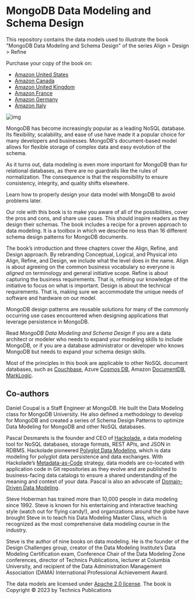 # MongoDB Data Modeling and Schema Design

This repository contains the data models used to illustrate the book "MongoDB Data Modeling and Schema Design" of the series Align > Design > Refine 

Purchase your copy of the book on: 

- [Amazon United States](https://www.amazon.com/MongoDB-Data-Modeling-Schema-Design/dp/1634621980?tag=hackolade02-20)
- [Amazon Canada](https://www.amazon.ca/MongoDB-Data-Modeling-Schema-Design-ebook/dp/B0C5XWVHNC?tag=hackolade02-20)
- [Amazon United Kingdom](https://www.amazon.co.uk/MongoDB-Data-Modeling-Schema-Design-ebook/dp/B0C5XWVHNC?tag=hackolade02-20)
- [Amazon France](https://www.amazon.fr/MongoDB-Modeling-Schema-Design-English-ebook/dp/B0C5XWVHNC?tag=hackolade02-20)
- [Amazon Germany](https://www.amazon.de/MongoDB-Modeling-Schema-Design-English-ebook/dp/B0C5XWVHNC?tag=hackolade02-20)
- [Amazon Italy](https://www.amazon.it/MongoDB-Modeling-Schema-Design-English-ebook/dp/B0C5XWVHNC?tag=hackolade02-20)

![img](https://m.media-amazon.com/images/I/41WPMUKRTiL._SX331_BO1,204,203,200_.jpg)

MongoDB has become increasingly popular as a leading NoSQL database. Its flexibility, scalability, and ease of use have made it a popular choice for many developers and businesses. MongoDB's document-based model allows for flexible storage of complex data and easy evolution of the schema.

As it turns out, data modeling is even more important for MongoDB than for relational databases, as there are no guardrails like the rules of normalization. The consequence is that the responsibility to ensure consistency, integrity, and quality shifts elsewhere.

Learn how to properly design your data model with MongoDB to avoid problems later.

Our role with this book is to make you aware of all of the possibilities, cover the pros and cons, and share use cases. This should inspire readers as they design their schemas. The book includes a recipe for a proven approach to data modeling. It is a toolbox in which we describe no less than 16 different schema design patterns for MongoDB documents.

The book’s introduction and three chapters cover the Align, Refine, and Design approach.  By rebranding Conceptual, Logical, and Physical into Align, Refine, and Design, we include what the level does in the name. Align is about agreeing on the common business vocabulary so everyone is *aligned* on terminology and general initiative scope. Refine is about capturing the business requirements. That is, refining our knowledge of the initiative to focus on what is important. Design is about the technical requirements. That is, making sure we accommodate the unique needs of software and hardware on our model.

MongoDB design patterns are reusable solutions for many of the commonly occurring use cases encountered when designing applications that leverage persistence in MongoDB.

Read *MongoDB Data Modeling and Schema Design* if you are a data architect or modeler who needs to expand your modeling skills to include MongoDB, or if you are a database administrator or developer who knows MongoDB but needs to expand your schema design skills.

Most of the principles in this book are applicable to other NoSQL document databases, such as [Couchbase](https://hackolade.com/help/Couchbase.html), Azure [Cosmos DB](https://hackolade.com/help/CosmosDB.html), Amazon [DocumentDB](https://hackolade.com/help/DocumentDB.html), [MarkLogic](https://hackolade.com/help/MarkLogic.html).



## Co-authors

Daniel Coupal is a Staff Engineer at MongoDB. He built the Data Modeling class for MongoDB University. He also defined a methodology to develop for MongoDB and created a series of Schema Design Patterns to optimize Data Modeling for MongoDB and other NoSQL databases.

Pascal Desmarets is the founder and CEO of [Hackolade](https://hackolade.com), a data modeling tool for NoSQL databases, storage formats, REST APIs, and JSON in RDBMS. Hackolade pioneered [Polyglot Data Modeling](https://hackolade.com/polyglot-data-modeling.html), which is data modeling for polyglot data persistence and data exchanges. With Hackolade’s [Metadata-as-Code](https://hackolade.com/metadata-as-code.html) strategy, data models are co-located with application code in Git repositories as they evolve and are published to business-facing data catalogs to ensure a shared understanding of the meaning and context of your data.  Pascal is also an advocate of [Domain-Driven Data Modeling](https://hackolade.com/domain-driven-data-modeling.html).

Steve Hoberman has trained more than 10,000 people in data modeling since 1992. Steve is known for his entertaining and interactive teaching style (watch out for flying candy!), and organizations around the globe have brought Steve in to teach his Data Modeling Master Class, which is recognized as the most comprehensive data modeling course in the industry.

Steve is the author of nine books on data modeling. He is the founder of the Design Challenges group, creator of the Data Modeling Institute’s Data Modeling Certification exam, Conference Chair of the Data Modeling Zone conferences, director of Technics Publications, lecturer at Columbia University, and recipient of the Data Administration Management Association (DAMA) International Professional Achievement Award.



The data models are licensed under [Apache 2.0 license](https://github.com/hackolade/books/blob/main/LICENSE).
The book is Copyright © 2023 by Technics Publications
